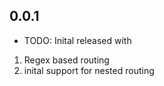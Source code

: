 ## 0.0.1

- TODO: Inital released with

1. Regex based routing
2. inital support for nested routing

